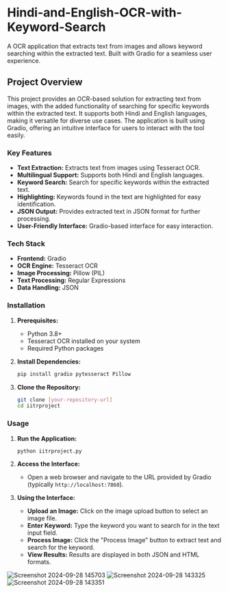 # Hindi-and-English-OCR-with-Keyword-Search

A OCR application that extracts text from images and allows keyword searching within the extracted text. Built with Gradio for a seamless user experience.

##  Project Overview

This project provides an OCR-based solution for extracting text from images, with the added functionality of searching for specific keywords within the extracted text. It supports both Hindi and English languages, making it versatile for diverse use cases. The application is built using Gradio, offering an intuitive interface for users to interact with the tool easily.

###  Key Features

- **Text Extraction:** Extracts text from images using Tesseract OCR.
- **Multilingual Support:** Supports both Hindi and English languages.
- **Keyword Search:** Search for specific keywords within the extracted text.
- **Highlighting:** Keywords found in the text are highlighted for easy identification.
- **JSON Output:** Provides extracted text in JSON format for further processing.
- **User-Friendly Interface:** Gradio-based interface for easy interaction.

###  Tech Stack

- **Frontend:** Gradio
- **OCR Engine:** Tesseract OCR
- **Image Processing:** Pillow (PIL)
- **Text Processing:** Regular Expressions
- **Data Handling:** JSON

###  Installation

1. **Prerequisites:**
   - Python 3.8+
   - Tesseract OCR installed on your system
   - Required Python packages

2. **Install Dependencies:**
   ```bash
   pip install gradio pytesseract Pillow
   ```

3. **Clone the Repository:**
   ```bash
   git clone [your-repository-url]
   cd iitrproject
   ```

###  Usage

1. **Run the Application:**
   ```bash
   python iitrproject.py
   ```
2. **Access the Interface:**
   - Open a web browser and navigate to the URL provided by Gradio (typically `http://localhost:7860`).

3. **Using the Interface:**
   - **Upload an Image:** Click on the image upload button to select an image file.
   - **Enter Keyword:** Type the keyword you want to search for in the text input field.
   - **Process Image:** Click the "Process Image" button to extract text and search for the keyword.
   - **View Results:** Results are displayed in both JSON and HTML formats.


  
![Screenshot 2024-09-28 145703](https://github.com/user-attachments/assets/dab3da36-1ef4-40c2-a9fa-bef5fbe6ef69)
![Screenshot 2024-09-28 143325](https://github.com/user-attachments/assets/bb381d40-4a22-4a9e-8624-5df738c6fef1)
![Screenshot 2024-09-28 143351](https://github.com/user-attachments/assets/d6351355-6493-4580-a436-eb31043c7af8)



